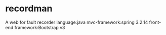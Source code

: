 # recordman
A web for fault recorder
language:java
mvc-framework:spring 3.2.14
front-end framework:Bootstrap v3